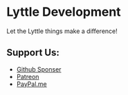 # Lyttle Development
Let the Lyttle things make a difference!

## Support Us:
- [Github Sponser](https://github.com/sponsors/Lyttle-Development)
- [Patreon](https://patreon.com/LyttleDevelopment)
- [PayPal.me](https://paypal.me/Stualyttle)
